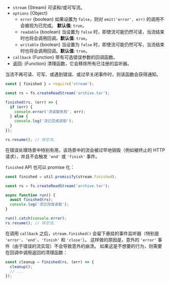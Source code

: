 <!-- YAML
added: v10.0.0
-->

* `stream` {Stream} 可读和/或可写流。
* `options` {Object}
  * `error` {boolean} 如果设置为 `false`，则对 `emit('error', err)` 的调用不会被视为已完成。 **默认值**: `true`。
  * `readable` {boolean} 当设置为 `false` 时，即使流可能仍然可读，当流结束时也将会调用回调。**默认值**: `true`。
  * `writable` {boolean} 当设置为 `false` 时，即使流可能仍然可写，当流结束时也将会调用回调。**默认值**: `true`。
* `callback` {Function} 带有可选错误参数的回调函数。
* 返回: {Function} 清理函数，它会移除所有已注册的监听器。

当流不再可读、可写、或遇到错误、或过早关闭事件时，则该函数会获得通知。

```js
const { finished } = require('stream');

const rs = fs.createReadStream('archive.tar');

finished(rs, (err) => {
  if (err) {
    console.error('流读取失败', err);
  } else {
    console.log('流已完成读取');
  }
});

rs.resume(); // 排空流。
```

在错误处理场景中特别有用，该场景中的流会被过早地销毁（例如被终止的 HTTP 请求），并且不会触发 `'end'` 或 `'finish'` 事件。

`finished` API 也可以 promise 化：

```js
const finished = util.promisify(stream.finished);

const rs = fs.createReadStream('archive.tar');

async function run() {
  await finished(rs);
  console.log('流已完成读取');
}

run().catch(console.error);
rs.resume(); // 排空流。
```

在调用 `callback` 之后，`stream.finished()` 会留下悬挂的事件监听器（特别是 `'error'`、`'end'`、`'finish'` 和 `'close'`）。
这样做的原因是，意外的 `'error'` 事件（由于错误的流实现）不会导致意外的崩溃。
如果这是不想要的行为，则需要在回调中调用返回的清理函数：

```js
const cleanup = finished(rs, (err) => {
  cleanup();
  // ...
});
```

